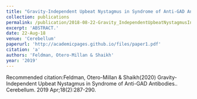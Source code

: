```yaml
---
title: "Gravity-Independent Upbeat Nystagmus in Syndrome of Anti-GAD Antibodies."
collection: publications
permalink: /publication/2018-08-22-Gravity_IndependentUpbeatNystagmusInSyndromeOfAnti_GADAntibodie
excerpt: 'ABSTRACT.'
date: 22-Aug-18
venue: 'Cerebellum'
paperurl: 'http://academicpages.github.io/files/paper1.pdf'
citation: 'a'
authors: 'Feldman, Otero-Millan & Shaikh'
year: '2019'
---
```



Recommended citation:Feldman, Otero-Millan & Shaikh(2020) Gravity-Independent Upbeat Nystagmus in Syndrome of Anti-GAD Antibodies.. Cerebellum. 2019 Apr;18(2):287-290. 
